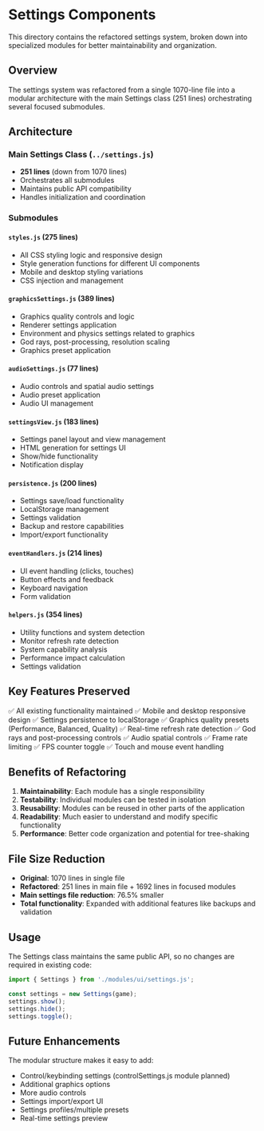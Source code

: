 # Settings Components

This directory contains the refactored settings system, broken down into specialized modules for better maintainability and organization.

## Overview

The settings system was refactored from a single 1070-line file into a modular architecture with the main Settings class (251 lines) orchestrating several focused submodules.

## Architecture

### Main Settings Class (`../settings.js`)
- **251 lines** (down from 1070 lines)
- Orchestrates all submodules
- Maintains public API compatibility
- Handles initialization and coordination

### Submodules

#### `styles.js` (275 lines)
- All CSS styling logic and responsive design
- Style generation functions for different UI components
- Mobile and desktop styling variations
- CSS injection and management

#### `graphicsSettings.js` (389 lines)
- Graphics quality controls and logic
- Renderer settings application
- Environment and physics settings related to graphics
- God rays, post-processing, resolution scaling
- Graphics preset application

#### `audioSettings.js` (77 lines)
- Audio controls and spatial audio settings
- Audio preset application
- Audio UI management

#### `settingsView.js` (183 lines)
- Settings panel layout and view management
- HTML generation for settings UI
- Show/hide functionality
- Notification display

#### `persistence.js` (200 lines)
- Settings save/load functionality
- LocalStorage management
- Settings validation
- Backup and restore capabilities
- Import/export functionality

#### `eventHandlers.js` (214 lines)
- UI event handling (clicks, touches)
- Button effects and feedback
- Keyboard navigation
- Form validation

#### `helpers.js` (354 lines)
- Utility functions and system detection
- Monitor refresh rate detection
- System capability analysis
- Performance impact calculation
- Settings validation

## Key Features Preserved

✅ All existing functionality maintained
✅ Mobile and desktop responsive design
✅ Settings persistence to localStorage
✅ Graphics quality presets (Performance, Balanced, Quality)
✅ Real-time refresh rate detection
✅ God rays and post-processing controls
✅ Audio spatial controls
✅ Frame rate limiting
✅ FPS counter toggle
✅ Touch and mouse event handling

## Benefits of Refactoring

1. **Maintainability**: Each module has a single responsibility
2. **Testability**: Individual modules can be tested in isolation
3. **Reusability**: Modules can be reused in other parts of the application
4. **Readability**: Much easier to understand and modify specific functionality
5. **Performance**: Better code organization and potential for tree-shaking

## File Size Reduction

- **Original**: 1070 lines in single file
- **Refactored**: 251 lines in main file + 1692 lines in focused modules
- **Main settings file reduction**: 76.5% smaller
- **Total functionality**: Expanded with additional features like backups and validation

## Usage

The Settings class maintains the same public API, so no changes are required in existing code:

```javascript
import { Settings } from './modules/ui/settings.js';

const settings = new Settings(game);
settings.show();
settings.hide();
settings.toggle();
```

## Future Enhancements

The modular structure makes it easy to add:
- Control/keybinding settings (controlSettings.js module planned)
- Additional graphics options
- More audio controls
- Settings import/export UI
- Settings profiles/multiple presets
- Real-time settings preview
